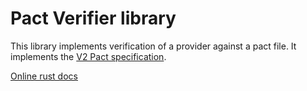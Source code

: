 # Pact Verifier library

This library implements verification of a provider against a pact file.
It implements the [V2 Pact specification](https://github.com/pact-foundation/pact-specification/tree/version-2).

[Online rust docs](https://docs.rs/pact_verifier/)
